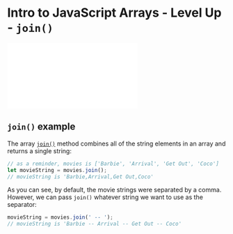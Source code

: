 # Intro to JavaScript Arrays - Level Up - `join()`

![Hero image](./join.md)

## `join()` example

The array [`join()`](https://developer.mozilla.org/en-US/docs/Web/JavaScript/Reference/Global_Objects/Array/join) method combines all of the string elements in an array and returns a single string:

```js
// as a reminder, movies is ['Barbie', 'Arrival', 'Get Out', 'Coco']
let movieString = movies.join();
// movieString is 'Barbie,Arrival,Get Out,Coco'
```
	
As you can see, by default, the movie strings were separated by a comma. However, we can pass `join()` whatever string we want to use as the separator:

```js
movieString = movies.join(' -- ');
// movieString is 'Barbie -- Arrival -- Get Out -- Coco'
```
